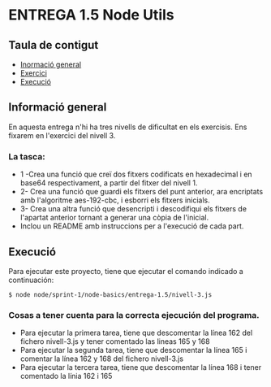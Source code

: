 # ENTREGA 1.5 Node Utils

## Taula de contigut
* [Inormació general](#informació-general)
* [Exercici](#la-tasca)
* [Execució](#Execució)

## Informació general
En aquesta entrega n'hi ha tres nivells de dificultat en els exercisis. 
Ens fixarem en l'exercici del nivell 3.

### La tasca: 
* 1 -Crea una funció que creï dos fitxers codificats en hexadecimal i en base64 respectivament, a partir del fitxer del nivell 1.
* 2- Crea una funció que guardi els fitxers del punt anterior, ara encriptats amb l'algoritme aes-192-cbc, i esborri els fitxers inicials.
* 3- Crea una altra funció que desencripti i descodifiqui els fitxers de l'apartat anterior tornant a generar una còpia de l'inicial.
* Inclou un README amb instruccions per a l'execució de cada part.


## Execució
Para ejecutar este proyecto, tiene que ejecutar el comando indicado a continuación:

```
$ node node/sprint-1/node-basics/entrega-1.5/nivell-3.js
```

### Cosas a tener cuenta para la correcta ejecución del programa.
* Para ejecutar la primera tarea, tiene que descomentar la línea 162 del fichero nivell-3.js
y tener comentado las lineas 165 y 168
* Para ejecutar la segunda tarea, tiene que descomentar la línea 165 i comentar la línea 
162 y 168 del fichero nivell-3.js
* Para ejecutar la tercera tarea, tiene que descomentar la línea 168 i tener comentado
la línia 162 i 165